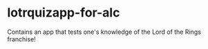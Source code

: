 # lotrquizapp-for-alc
Contains an app that tests one's knowledge of the Lord of the Rings franchise! 
